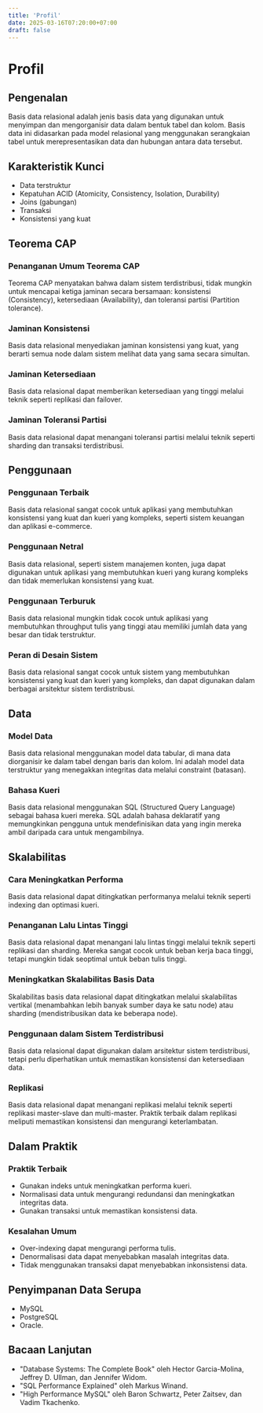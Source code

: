 ```yaml
---
title: 'Profil'
date: 2025-03-16T07:20:00+07:00
draft: false
---
```


# Profil

## Pengenalan

Basis data relasional adalah jenis basis data yang digunakan untuk menyimpan dan mengorganisir data dalam bentuk tabel dan kolom. Basis data ini didasarkan pada model relasional yang menggunakan serangkaian tabel untuk merepresentasikan data dan hubungan antara data tersebut.

## **Karakteristik Kunci**

- Data terstruktur
- Kepatuhan ACID (Atomicity, Consistency, Isolation, Durability)
- Joins (gabungan)
- Transaksi
- Konsistensi yang kuat

## **Teorema CAP**

### **Penanganan Umum Teorema CAP**

Teorema CAP menyatakan bahwa dalam sistem terdistribusi, tidak mungkin untuk mencapai ketiga jaminan secara bersamaan: konsistensi (Consistency), ketersediaan (Availability), dan toleransi partisi (Partition tolerance).

### **Jaminan Konsistensi**

Basis data relasional menyediakan jaminan konsistensi yang kuat, yang berarti semua node dalam sistem melihat data yang sama secara simultan.

### **Jaminan Ketersediaan**

Basis data relasional dapat memberikan ketersediaan yang tinggi melalui teknik seperti replikasi dan failover.

### **Jaminan Toleransi Partisi**

Basis data relasional dapat menangani toleransi partisi melalui teknik seperti sharding dan transaksi terdistribusi.

## **Penggunaan**

### **Penggunaan Terbaik**

Basis data relasional sangat cocok untuk aplikasi yang membutuhkan konsistensi yang kuat dan kueri yang kompleks, seperti sistem keuangan dan aplikasi e-commerce.

### **Penggunaan Netral**

Basis data relasional, seperti sistem manajemen konten, juga dapat digunakan untuk aplikasi yang membutuhkan kueri yang kurang kompleks dan tidak memerlukan konsistensi yang kuat.

### **Penggunaan Terburuk**

Basis data relasional mungkin tidak cocok untuk aplikasi yang membutuhkan throughput tulis yang tinggi atau memiliki jumlah data yang besar dan tidak terstruktur.

### **Peran di Desain Sistem**

Basis data relasional sangat cocok untuk sistem yang membutuhkan konsistensi yang kuat dan kueri yang kompleks, dan dapat digunakan dalam berbagai arsitektur sistem terdistribusi.

## Data

### **Model Data**

Basis data relasional menggunakan model data tabular, di mana data diorganisir ke dalam tabel dengan baris dan kolom. Ini adalah model data terstruktur yang menegakkan integritas data melalui constraint (batasan).

### **Bahasa Kueri**

Basis data relasional menggunakan SQL (Structured Query Language) sebagai bahasa kueri mereka. SQL adalah bahasa deklaratif yang memungkinkan pengguna untuk mendefinisikan data yang ingin mereka ambil daripada cara untuk mengambilnya.

## **Skalabilitas**

### Cara **Meningkatkan Performa**

Basis data relasional dapat ditingkatkan performanya melalui teknik seperti indexing dan optimasi kueri.

### **Penanganan Lalu Lintas Tinggi**

Basis data relasional dapat menangani lalu lintas tinggi melalui teknik seperti replikasi dan sharding. Mereka sangat cocok untuk beban kerja baca tinggi, tetapi mungkin tidak seoptimal untuk beban tulis tinggi.

### Meningkatkan Skalabilitas **Basis Data**

Skalabilitas basis data relasional dapat ditingkatkan melalui skalabilitas vertikal (menambahkan lebih banyak sumber daya ke satu node) atau sharding (mendistribusikan data ke beberapa node).

### **Penggunaan dalam Sistem Terdistribusi**

Basis data relasional dapat digunakan dalam arsitektur sistem terdistribusi, tetapi perlu diperhatikan untuk memastikan konsistensi dan ketersediaan data.

### **Replikasi**

Basis data relasional dapat menangani replikasi melalui teknik seperti replikasi master-slave dan multi-master. Praktik terbaik dalam replikasi meliputi memastikan konsistensi dan mengurangi keterlambatan.

## **Dalam Praktik**

### **Praktik Terbaik**

- Gunakan indeks untuk meningkatkan performa kueri.
- Normalisasi data untuk mengurangi redundansi dan meningkatkan integritas data.
- Gunakan transaksi untuk memastikan konsistensi data.

### **Kesalahan Umum**

- Over-indexing dapat mengurangi performa tulis.
- Denormalisasi data dapat menyebabkan masalah integritas data.
- Tidak menggunakan transaksi dapat menyebabkan inkonsistensi data.

## Penyimpanan Data Serupa

- MySQL
- PostgreSQL
- Oracle.

## **Bacaan Lanjutan**

- "Database Systems: The Complete Book" oleh Hector Garcia-Molina, Jeffrey D. Ullman, dan Jennifer Widom.
- "SQL Performance Explained" oleh Markus Winand.
- "High Performance MySQL" oleh Baron Schwartz, Peter Zaitsev, dan Vadim Tkachenko.

